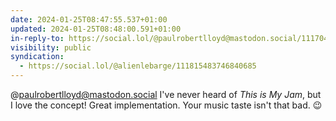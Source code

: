 ```yaml
---
date: 2024-01-25T08:47:55.537+01:00
updated: 2024-01-25T08:48:00.591+01:00
in-reply-to: https://social.lol/@paulrobertlloyd@mastodon.social/111704092586742282
visibility: public
syndication:
  - https://social.lol/@alienlebarge/111815483746840685
---
```


@paulrobertlloyd@mastodon.social I've never heard of _This is My Jam_, but I love the concept! Great implementation. Your music taste isn't that bad. 😉
